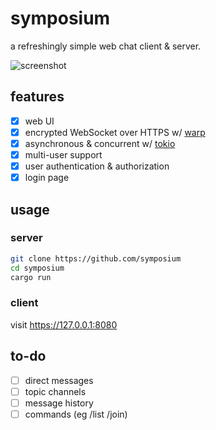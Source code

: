 # symposium
a refreshingly simple web chat client & server.

![screenshot](https://user-images.githubusercontent.com/49844593/149445309-c93e3d8a-1e01-4129-b59a-5e23c5effbae.png)

## features
- [X] web UI
- [X] encrypted WebSocket over HTTPS w/ [warp](https://lib.rs/crates/warp)
- [X] asynchronous & concurrent w/ [tokio](https://tokio.rs/)
- [X] multi-user support
- [X] user authentication & authorization
- [X] login page

## usage
### server
```bash
git clone https://github.com/symposium
cd symposium
cargo run
```
### client
visit https://127.0.0.1:8080

## to-do
- [ ] direct messages
- [ ] topic channels
- [ ] message history
- [ ] commands (eg /list /join)
